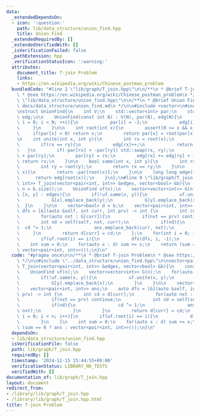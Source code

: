 ```yaml
---
data:
  _extendedDependsOn:
  - icon: ':question:'
    path: lib/data_structure/union_find.hpp
    title: Union Find
  _extendedRequiredBy: []
  _extendedVerifiedWith: []
  _isVerificationFailed: false
  _pathExtension: hpp
  _verificationStatusIcon: ':warning:'
  attributes:
    document_title: T-join Problem
    links:
    - https://en.wikipedia.org/wiki/Chinese_postman_problem
  bundledCode: "#line 2 \"lib/graph/T_join.hpp\"\n\n/**\n * @brief T-join Problem\n\
    \ * @see https://en.wikipedia.org/wiki/Chinese_postman_problem\n */\n\n#line 2\
    \ \"lib/data_structure/union_find.hpp\"\n\n/**\n * @brief Union Find\n * @docs\
    \ docs/data_structure/union_find.md\n */\n\n#include <vector>\n#include <cassert>\n\
    \nstruct UnionFind{\n    int V;\n    std::vector<int> par;\n    std::vector<int>\
    \ edg;\n\n    UnionFind(const int N) : V(N), par(N), edg(N){\n        for(int\
    \ i = 0; i < N; ++i){\n            par[i] = -1;\n            edg[i] = 0;\n   \
    \     }\n    }\n\n    int root(int x){\n        assert(0 <= x && x < V);\n   \
    \     if(par[x] < 0) return x;\n        return par[x] = root(par[x]);\n    }\n\
    \n    int unite(int x, int y){\n        int rx = root(x);\n        int ry = root(y);\n\
    \        if(rx == ry){\n            edg[rx]++;\n            return rx;\n     \
    \   }\n        if(-par[rx] < -par[ry]) std::swap(rx, ry);\n        par[rx] = par[rx]\
    \ + par[ry];\n        par[ry] = rx;\n        edg[rx] += edg[ry] + 1;\n       \
    \ return rx;\n    }\n\n    bool same(int x, int y){\n        int rx = root(x);\n\
    \        int ry = root(y);\n        return rx == ry;\n    }\n\n    long long size(int\
    \ x){\n        return -par[root(x)];\n    }\n\n    long long edge(int x){\n  \
    \      return edg[root(x)];\n    }\n};\n#line 9 \"lib/graph/T_join.hpp\"\n\nvector<pair<int,\
    \ int>> T_join(vector<pair<int, int>> &edges, vector<bool> &b){\n    const int\
    \ n = b.size();\n    UnionFind uf(n);\n    vector<vector<int>> G(n);\n    for(auto\
    \ [x, y] : edges){\n        if(!uf.same(x, y)){\n            uf.unite(x, y);\n\
    \            G[x].emplace_back(y);\n            G[y].emplace_back(x);\n      \
    \  }\n    }\n\n    vector<bool> d = b;\n    vector<pair<int, int>> ans;\n    auto\
    \ dfs = [&](auto &self, int curr, int prv) -> int {\n        int cd = d[curr];\n\
    \        for(auto nxt : G[curr]){\n            if(nxt == prv) continue;\n    \
    \        int nd = self(self, nxt, curr);\n            if(nd){\n              \
    \  cd ^= 1;\n                ans.emplace_back(curr, nxt);\n            }\n   \
    \     }\n        return d[curr] = cd;\n    };\n    for(int i = 0; i < n; i++){\n\
    \        if(uf.root(i) == i){\n            dfs(dfs, i, -1);\n        }\n    }\n\
    \    int sum = 0;\n    for(auto x : d) sum += x;\n    return (sum == 0 ? ans :\
    \ vector<pair<int, int>>());\n}\n"
  code: "#pragma once\n\n/**\n * @brief T-join Problem\n * @see https://en.wikipedia.org/wiki/Chinese_postman_problem\n\
    \ */\n\n#include \"../data_structure/union_find.hpp\"\n\nvector<pair<int, int>>\
    \ T_join(vector<pair<int, int>> &edges, vector<bool> &b){\n    const int n = b.size();\n\
    \    UnionFind uf(n);\n    vector<vector<int>> G(n);\n    for(auto [x, y] : edges){\n\
    \        if(!uf.same(x, y)){\n            uf.unite(x, y);\n            G[x].emplace_back(y);\n\
    \            G[y].emplace_back(x);\n        }\n    }\n\n    vector<bool> d = b;\n\
    \    vector<pair<int, int>> ans;\n    auto dfs = [&](auto &self, int curr, int\
    \ prv) -> int {\n        int cd = d[curr];\n        for(auto nxt : G[curr]){\n\
    \            if(nxt == prv) continue;\n            int nd = self(self, nxt, curr);\n\
    \            if(nd){\n                cd ^= 1;\n                ans.emplace_back(curr,\
    \ nxt);\n            }\n        }\n        return d[curr] = cd;\n    };\n    for(int\
    \ i = 0; i < n; i++){\n        if(uf.root(i) == i){\n            dfs(dfs, i, -1);\n\
    \        }\n    }\n    int sum = 0;\n    for(auto x : d) sum += x;\n    return\
    \ (sum == 0 ? ans : vector<pair<int, int>>());\n}\n"
  dependsOn:
  - lib/data_structure/union_find.hpp
  isVerificationFile: false
  path: lib/graph/T_join.hpp
  requiredBy: []
  timestamp: '2024-11-15 15:44:55+09:00'
  verificationStatus: LIBRARY_NO_TESTS
  verifiedWith: []
documentation_of: lib/graph/T_join.hpp
layout: document
redirect_from:
- /library/lib/graph/T_join.hpp
- /library/lib/graph/T_join.hpp.html
title: T-join Problem
---
```

